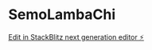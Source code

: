 # SemoLambaChi

[Edit in StackBlitz next generation editor ⚡️](https://stackblitz.com/~/github.com/bCodes22/SemoLambaChi)